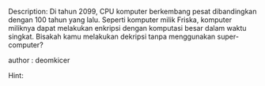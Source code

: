 Description:
Di tahun 2099, CPU komputer berkembang pesat dibandingkan dengan 100 tahun yang lalu. Seperti komputer milik Friska, komputer miliknya dapat melakukan enkripsi dengan komputasi besar dalam waktu singkat. Bisakah kamu melakukan dekripsi tanpa menggunakan super-computer?

author : deomkicer

Hint:
